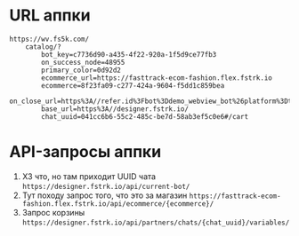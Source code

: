 # URL аппки
```
https://wv.fs5k.com/
    catalog/?
        bot_key=c7736d90-a435-4f22-920a-1f5d9ce77fb3
        on_success_node=48955
        primary_color=0d92d2
        ecommerce_url=https://fasttrack-ecom-fashion.flex.fstrk.io
        ecommerce=8f23fa09-c277-424a-9604-f5dd1c859bea
        on_close_url=https%3A//refer.id%3Fbot%3Ddemo_webview_bot%26platform%3Dtelegram%26verbose_name%3D%D0%91%D0%BE%D1%82%20%D0%B4%D0%BB%D1%8F%20%D1%81%D0%%0%B1%D0%B5%D1%81%D0%B5%D0%B4%D0%BE%D0%B2%D0%B0%D0%BD%D0%B8%D0%B9%26is_close_url%3D1
        base_url=https%3A//designer.fstrk.io/
        chat_uuid=041cc6b6-55c2-485c-be7d-58ab3ef5c0e6#/cart
```

# API-запросы аппки
1. ХЗ что, но там приходит UUID чата `https://designer.fstrk.io/api/current-bot/`
2. Тут походу запрос того, что это за магазин `https://fasttrack-ecom-fashion.flex.fstrk.io/api/ecommerce/{ecommerce}/`
3. Запрос корзины `https://designer.fstrk.io/api/partners/chats/{chat_uuid}/variables/`